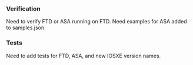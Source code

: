 ### Verification
Need to verify FTD or ASA running on FTD.
Need examples for ASA added to samples.json.

### Tests
Need to add tests for FTD, ASA, and new IOSXE version names.
